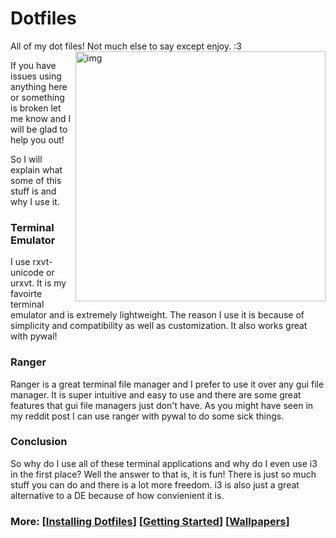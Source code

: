 # Dotfiles
All of my dot files! Not much else to say except enjoy. :3
<img src="https://i.imgur.com/I9UjM9d.png" alt="img" align="right" width="400px">

If you have issues using anything here or something is broken let me know and I will be glad to help you out!

So I will explain what some of this stuff is and why I use it.

### Terminal Emulator
I use rxvt-unicode or urxvt. It is my favoirte terminal emulator and is extremely lightweight. The reason I use it is because of simplicity and compatibility as well as customization. It also works great with pywal!

### Ranger
Ranger is a great terminal file manager and I prefer to use it over any gui file manager. It is super intuitive and easy to use and there are some great features that gui file managers just don't have. As you might have seen in my reddit post I can use ranger with pywal to do some sick things.

### Conclusion
So why do I use all of these terminal applications and why do I even use i3 in the first place? Well the answer to that is, it is fun! There is just so much stuff you can do and there is a lot more freedom. i3 is also just a great alternative to a DE because of how convienient it is.

### More: \[[Installing Dotfiles](https://www.youtube.com/watch?v=c5RZWDLqifA)\] \[[Getting Started](https://www.youtube.com/watch?v=__0Dquj7y9g)\] \[[Wallpapers](https://imgur.com/a/sfl08rJ)\]
